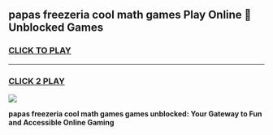 
## papas freezeria cool math games Play Online 👋 Unblocked Games
<h3>
<a href="https://news.freeplayer.one?title=papas_freezeria_cool_math_games&ref=17CMG">CLICK TO PLAY</a></h3>
<hr>

<h3>
<a href="https://news.freeplayer.one?title=papas_freezeria_cool_math_games&ref=17CMG">CLICK 2 PLAY</a>
  
</h3>

<a href="https://news.freeplayer.one?title=papas_freezeria_cool_math_games&ref=17CMG/"><img src="https://clearcache.store/games.png"></a>


**papas freezeria cool math games games unblocked: Your Gateway to Fun and Accessible Online Gaming**
